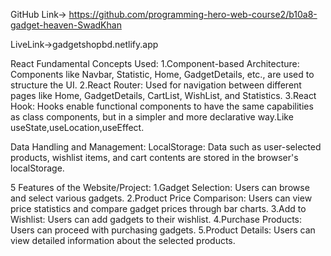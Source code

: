 GitHub Link-> https://github.com/programming-hero-web-course2/b10a8-gadget-heaven-SwadKhan

LiveLink->gadgetshopbd.netlify.app



React Fundamental Concepts Used:
1.Component-based Architecture: Components like Navbar, Statistic, Home, GadgetDetails, etc., are used to structure the UI.
2.React Router: Used for navigation between different pages like Home, GadgetDetails, CartList, WishList, and Statistics.
3.React Hook: Hooks enable functional components to have the same capabilities as class components, but in a simpler and more declarative way.Like useState,useLocation,useEffect.

Data Handling and Management:
LocalStorage: Data such as user-selected products, wishlist items, and cart contents are stored in the browser's localStorage.

5 Features of the Website/Project:
1.Gadget Selection: Users can browse and select various gadgets.
2.Product Price Comparison: Users can view price statistics and compare gadget prices through bar charts.
3.Add to Wishlist: Users can add gadgets to their wishlist.
4.Purchase Products: Users can proceed with purchasing gadgets.
5.Product Details: Users can view detailed information about the selected products.
